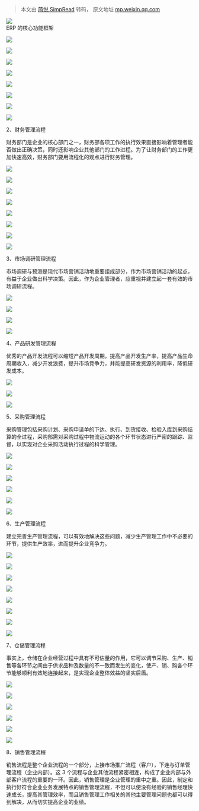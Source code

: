 > 本文由 [简悦 SimpRead](http://ksria.com/simpread/) 转码， 原文地址 [mp.weixin.qq.com](https://mp.weixin.qq.com/s?__biz=MzA3OTc0MzY1Mg==&mid=2247506360&idx=1&sn=c1aa07e315cd5f164ac26468dcea7ddc&chksm=9fac4673a8dbcf6539c9c9f1d5d5bad1316c830b680c34a027e80c23488d1cc2bdb79eac6546&scene=21#wechat_redirect)

![](https://mmbiz.qpic.cn/mmbiz/CBZaVt4O28qWzo7RsP2H1Tbtcu9j7zhThV1QK4Ee5edRWNTfHOibelKMJh0Yh5iawdzkwAm2YcJNVfL05O936Ukw/640?wx_fmt=jpeg)  
ERP 的核心功能框架

![](https://mmbiz.qpic.cn/mmbiz_png/DMP9YVibia1dTiaRMDDd38sibLic6zHth4QUbPsKqcy3b0c03GUM761Z7nM5tov7JfKMvFGZBsb1EsibXg82halU4k0w/640?wx_fmt=png)

![](https://mmbiz.qpic.cn/mmbiz_jpg/qoeewQm0hkMcFKJK6q5wmqS6HCgk59VLNiasFVWeibZtNxkHia9F4reokNrYtJ4tDcpbFeiaicuJNibd0HFZwJmicz84w/640?wx_fmt=jpeg)

![](https://mmbiz.qpic.cn/mmbiz_png/DMP9YVibia1dTiaRMDDd38sibLic6zHth4QUbId01XqY2ViaH1E1Sg7IKCKKroYDx2vvZjegEV7QDvo0x0bdufDrCr8A/640?wx_fmt=png)

![](https://mmbiz.qpic.cn/mmbiz_jpg/qoeewQm0hkMcFKJK6q5wmqS6HCgk59VLEAGfDbpkcN0UNDO42HiaxnNjREfhgkOvpuUFZBl5MMBibuBvpT1LedvA/640?wx_fmt=jpeg)

![](https://mmbiz.qpic.cn/mmbiz_png/DMP9YVibia1dTiaRMDDd38sibLic6zHth4QUb13CPkClWGWibOQUhlTECbG9NZ3vEDHSM4hLiaSPjttP91ZsMr1FoibVYw/640?wx_fmt=png)

![](https://mmbiz.qpic.cn/mmbiz_png/DMP9YVibia1dTiaRMDDd38sibLic6zHth4QUby2nEq7PQ67gaiahLZIAARyYzOLnUww86uNyM5WmB21aMFGlu2Bu5G3A/640?wx_fmt=png)

![](https://mmbiz.qpic.cn/mmbiz_png/DMP9YVibia1dTiaRMDDd38sibLic6zHth4QUbsa6Z3E1OiaSauS0t8jzgBImP6ubJsjvpcSEHND7SNEvWMbiaMOwPjsIQ/640?wx_fmt=png)

![](https://mmbiz.qpic.cn/mmbiz_png/DMP9YVibia1dTiaRMDDd38sibLic6zHth4QUb6ffyE0ve8RxC1c9IBSOSVI426k6qJt79ErD7K5h4gib8rVZVxG8kcfA/640?wx_fmt=png)

  

2、财务管理流程

  

财务部门是企业的核心部门之一，财务部各项工作的执行效果直接影响着管理者能否做出正确决策，同时还影响企业其他部门的工作进程。为了让财务部门的工作更加快速高效，财务部门要用流程化的观点进行财务管理。

  

![](https://mmbiz.qpic.cn/mmbiz_png/DMP9YVibia1dTiaRMDDd38sibLic6zHth4QUb2Ds53Vf7Jjj7iayg2ic02dXHbGKS8WYJibREJ4PPtsd0EiagYJeWPRn6Pg/640?wx_fmt=png)

![](https://mmbiz.qpic.cn/mmbiz_png/DMP9YVibia1dTiaRMDDd38sibLic6zHth4QUbfWbKxj9CxXibr34ebvick7ibvNdr8byvMhUX8bWMZVrria1siaice425NmZQ/640?wx_fmt=png)

![](https://mmbiz.qpic.cn/mmbiz_png/DMP9YVibia1dTiaRMDDd38sibLic6zHth4QUbovWHTl5htI5Lxod7NTC5ickhlgueItSHibLJtjLAibVwNRPwSSI1fDnsg/640?wx_fmt=png)

![](https://mmbiz.qpic.cn/mmbiz_png/DMP9YVibia1dTiaRMDDd38sibLic6zHth4QUbK6IQVLIQB2gjKiaicMAWHajbGPtic7BWsH1NuC1vQa5AVGic4gQ0Z3iclqw/640?wx_fmt=png)

![](https://mmbiz.qpic.cn/mmbiz_png/DMP9YVibia1dTiaRMDDd38sibLic6zHth4QUbuMjgg4UUaQp1fEnTweYf0EU8ZkeDdhCgYM7xHoUS63lCy9GQaDYzHg/640?wx_fmt=png)

![](https://mmbiz.qpic.cn/mmbiz_png/DMP9YVibia1dTiaRMDDd38sibLic6zHth4QUbib0siaUktyv7CPW4AjrxGZEJcSS2TbuN1pwwsPXf8JqOLKUlVgUoPUtA/640?wx_fmt=png)

![](https://mmbiz.qpic.cn/mmbiz_png/DMP9YVibia1dTiaRMDDd38sibLic6zHth4QUbrp99tuUYGfx2SP4tT8qibbCRTteMbMwOJH45RQiaqicD5tffS9ckTWcicw/640?wx_fmt=png)

![](https://mmbiz.qpic.cn/mmbiz_png/DMP9YVibia1dTiaRMDDd38sibLic6zHth4QUb8beSYdia2jPKsVciatohy13UB8XJXwGibkibqUQrujNbVVoP5vtSYWfv8g/640?wx_fmt=png)

  

3、市场调研管理流程

  

市场调研与预测是现代市场营销活动地重要组成部分，作为市场营销活动的起点，有益于企业做出科学决策。因此，作为企业管理者，应重视并建立起一套有效的市场调研流程。

  

![](https://mmbiz.qpic.cn/mmbiz_png/DMP9YVibia1dTiaRMDDd38sibLic6zHth4QUbxaNSw0Oc0CLGok6YtxvyAcunlI95kDsiciaohUJq6odsJacSWl7a0sPg/640?wx_fmt=png)

![](https://mmbiz.qpic.cn/mmbiz_png/DMP9YVibia1dTiaRMDDd38sibLic6zHth4QUbCVGdKmUtJKAnRumZuiaCUZicxgy8sRpcics5KHXhSzDZh4k0CEIicGPh1A/640?wx_fmt=png)

![](https://mmbiz.qpic.cn/mmbiz_png/DMP9YVibia1dTiaRMDDd38sibLic6zHth4QUbRvTib46VhRTRLcCjalyqXcKcMuoa9aODlLW3ooPUfsiaiby51VdwN6onA/640?wx_fmt=png)

![](https://mmbiz.qpic.cn/mmbiz_png/DMP9YVibia1dTiaRMDDd38sibLic6zHth4QUbFYPpFRu7oUty2fQHicPrCC4MOTgpI1VYLOPQfa1UKibXJpReJcibJsmNg/640?wx_fmt=png)

  

4、产品研发管理流程

  

优秀的产品开发流程可以缩短产品开发周期，提高产品开发生产率，提高产品生命周期收入，减少开发浪费，提升市场竞争力，并能提高研发资源的利用率，降低研发成本。

  

![](https://mmbiz.qpic.cn/mmbiz_png/DMP9YVibia1dTiaRMDDd38sibLic6zHth4QUbiav6NwXFib9xY7fdYQMewL0FefAOWmRg9JdKHHNEBO12rYIdAsIzVQFw/640?wx_fmt=png)

![](https://mmbiz.qpic.cn/mmbiz_png/DMP9YVibia1dTiaRMDDd38sibLic6zHth4QUbIw0Nk0gtBNgWNO9kfRstNT1icmLqmOPlWUw1nia0Ebzr5BKR51F0WqOQ/640?wx_fmt=png)

![](https://mmbiz.qpic.cn/mmbiz_png/DMP9YVibia1dTiaRMDDd38sibLic6zHth4QUbONGoyahbNHsdBA3licJ0RbicEBDQAbjtTiblgicVxqzgHq3spV8NAibOib9w/640?wx_fmt=png)

  

5、采购管理流程

  

采购管理包括采购计划、采购申请单的下达、执行、到货接收、检验入库到采购结算的全过程，采购部需对采购过程中物流运动的各个环节状态进行严密的跟踪、监督，以实现对企业采购活动执行过程的科学管理。

  

![](https://mmbiz.qpic.cn/mmbiz_jpg/qoeewQm0hkMcFKJK6q5wmqS6HCgk59VLVuhUPwIKWfcib0XhEDCc0B2GvxHCnlr8SRdxATUwqVCTu1flcAMR0Eg/640?wx_fmt=jpeg)

![](https://mmbiz.qpic.cn/mmbiz_png/DMP9YVibia1dTiaRMDDd38sibLic6zHth4QUbwsG5007oq5RCc3J61XnKIausnlURiaYT8iags65zQSbA2u6re2PSsN2Q/640?wx_fmt=png)

![](https://mmbiz.qpic.cn/mmbiz_png/DMP9YVibia1dTiaRMDDd38sibLic6zHth4QUbH13etbUSf9U3NTUKQusLb8pGmgIQ6OEicLQ1L7ogzjn9398lCPXeqxg/640?wx_fmt=png)

![](https://mmbiz.qpic.cn/mmbiz_png/DMP9YVibia1dTiaRMDDd38sibLic6zHth4QUbhP6BhwWCBlV6NWkOVyicbYTo5xJDvoHaXiarSb6j4leNuAPYrH44PczQ/640?wx_fmt=png)

![](https://mmbiz.qpic.cn/mmbiz_jpg/qoeewQm0hkMcFKJK6q5wmqS6HCgk59VLj5Zf0WhBnRqrU4qeOYnkq67nGESfP6VTDqeZVt5RE2cZDtxBP6cWeA/640?wx_fmt=jpeg)

![](https://mmbiz.qpic.cn/mmbiz_png/DMP9YVibia1dTiaRMDDd38sibLic6zHth4QUb2L1wqDvnstf3TbL1F90ASsoyGlPqIcBcW7YEwN9MEpWVhlIGjtOXgw/640?wx_fmt=png)

  

6、生产管理流程

  

建立完善生产管理流程，可以有效地解决这些问题，减少生产管理工作中不必要的环节，提供生产效率，进而提升企业竞争力。

  

![](https://mmbiz.qpic.cn/mmbiz_png/DMP9YVibia1dTiaRMDDd38sibLic6zHth4QUbfoxibcicEDgPw9kBFZkkhOM9lvVrNfraVx0MNgoae1VX24fOnkuF8CNg/640?wx_fmt=png)

![](https://mmbiz.qpic.cn/mmbiz_png/DMP9YVibia1dTiaRMDDd38sibLic6zHth4QUbdQFGaodpPozc80yNyujOoia7DuYWezznHfhGYvfCneJ8DhLaEx6flcA/640?wx_fmt=png)

![](https://mmbiz.qpic.cn/mmbiz_png/DMP9YVibia1dTiaRMDDd38sibLic6zHth4QUbNWjbNTZw5fkNXckGQgv321icHjJwLcOgDhZuoziblBaYPAp0wzj1kARA/640?wx_fmt=png)

![](https://mmbiz.qpic.cn/mmbiz_png/DMP9YVibia1dTiaRMDDd38sibLic6zHth4QUb5eB8WwgO2iciaIiagJec5dqRslZAGf7gjeOQsiadSxXh7GaC5Wq7vTRnDw/640?wx_fmt=png)

![](https://mmbiz.qpic.cn/mmbiz_png/DMP9YVibia1dTiaRMDDd38sibLic6zHth4QUbgcEadyKIfZhuiauLQ59QIXlo4axshhxtJ6BEicrSJhOrh0VN7ibPSiaPBA/640?wx_fmt=png)

![](https://mmbiz.qpic.cn/mmbiz_png/DMP9YVibia1dTiaRMDDd38sibLic6zHth4QUbJdZgeIUhvl1gs4Pc7LxYeXSe0YdR7mgJ0Z5xfNtRbLPKkUsjdfIEsw/640?wx_fmt=png)

![](https://mmbiz.qpic.cn/mmbiz_png/DMP9YVibia1dTiaRMDDd38sibLic6zHth4QUb9UBq8gISiafNuNDeDfrkmQBYj8IRohq5zoMzFdkfHJE2mAJzdQCqg8Q/640?wx_fmt=png)

![](https://mmbiz.qpic.cn/mmbiz_png/DMP9YVibia1dTiaRMDDd38sibLic6zHth4QUboy2gjsK4mx8eZOUGw9RMsdqN4y5FBBYy438DG3CbAFPekw5LiaIOHOA/640?wx_fmt=png)

  

7、仓储管理流程

  

事实上，仓储在企业经营过程中具有不可估量的作用，它可以调节采购、生产、销售等各环节之间由于供求品种及数量的不一致而发生的变化，使产、销、购各个环节能够顺利有效地连接起来，是实现企业整体效益的坚实后盾。

  

![](https://mmbiz.qpic.cn/mmbiz_png/DMP9YVibia1dTiaRMDDd38sibLic6zHth4QUbztUy4MYFVuHOt2IjMf0tLpOIz2AGpRJ10PozKD3IOoRxg2UgiagSTog/640?wx_fmt=png)

![](https://mmbiz.qpic.cn/mmbiz_png/DMP9YVibia1dTiaRMDDd38sibLic6zHth4QUbRicGAqkEibO4EGa7qbLKr9nF2B2yy9ME5pqCy9wJX1Tm9B3hGp58JWEg/640?wx_fmt=png)

![](https://mmbiz.qpic.cn/mmbiz_png/DMP9YVibia1dTiaRMDDd38sibLic6zHth4QUbto3hmtQ7SfN8VsibsdWfEW88ShPJ4eicmGfuLvPtUZLztLwqtu1v2spg/640?wx_fmt=png)

![](https://mmbiz.qpic.cn/mmbiz_png/DMP9YVibia1dTiaRMDDd38sibLic6zHth4QUbfvNhGdVSnXbP8bWYz7zCibsbFau5ic4bxG6tfJEF3IENgIL1icxVwADLA/640?wx_fmt=png)

![](https://mmbiz.qpic.cn/mmbiz_png/DMP9YVibia1dTiaRMDDd38sibLic6zHth4QUb1cKt3FPLcZU9eB9mFyFeF6yJpQPnglMzPxIaOOVNGibADkSSumhia7sQ/640?wx_fmt=png)

![](https://mmbiz.qpic.cn/mmbiz_png/DMP9YVibia1dTiaRMDDd38sibLic6zHth4QUb4ny3Sju4ONQDj4BcJTamoyGxJVTh4IMo2Iy3kVltZYhC2fmo0grp9g/640?wx_fmt=png)

  

8、销售管理流程

  

销售流程是整个企业流程的一个部分，上接市场推广流程（客户），下连与订单管理流程（企业内部）。这 3 个流程与企业其他流程紧密相连，构成了企业内部与外部客户流程的重要的一环。因此，销售管理是企业管理的重中之重。因此，制定和执行好符合企业业务发展特点的销售管理流程，不但可以使没有经验的销售经理快速成长，提高其管理效率，而且销售管理工作相关的其他主要管理问题也都可以得到解决，从而切实提高企业的业绩。